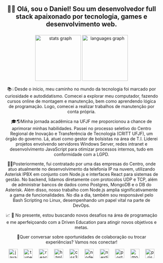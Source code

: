 <h2 align="center"> 👋🏼 Olá, sou o Daniel! Sou um desenvolvedor full stack apaixonado por tecnologia, games e desenvolvimento web.</h2>


###

<div align="center">
  <img src="https://github-readme-stats.vercel.app/api?username=DanielCamposDevX&hide_title=false&hide_rank=false&show_icons=true&include_all_commits=true&count_private=true&disable_animations=false&theme=dracula&locale=en&hide_border=false" height="150" alt="stats graph"  />
  <img src="https://github-readme-stats.vercel.app/api/top-langs?username=DanielCamposDevX&locale=en&hide_title=false&layout=compact&card_width=320&langs_count=5&theme=dracula&hide_border=false" height="150" alt="languages graph"  />
  <p>

📚💡Desde o início, meu caminho no mundo da tecnologia foi marcado por curiosidade e autodidatismo. Comecei a explorar meu computador, fazendo cursos online de montagem e manutenção, bem como aprendendo lógica de programação. Logo, comecei a realizar trabalhos de manutenção por conta própria.

🎓🌎Minha jornada acadêmica na UFJF me proporcionou a chance de aprimorar minhas habilidades. Passei no processo seletivo do Centro Regional de Inovação e Transferência de Tecnologia (CRITT UFJF), um órgão do governo. Lá, atuei como gestor de bolsistas na área de T.I. Liderei projetos envolvendo servidores Windows Server, redes intranet e desenvolvimento JavaScript para otimizar processos internos, tudo em conformidade com a LGPD.

🚀💼Posteriormente, fui contratado por uma das empresas do Centro, onde atuo atualmente no desenvolvimento da telefonia IP na nuvem, utilizando Asterisk IPBX em conjunto com Node.js e interfaces React para sistemas de gestão. No backend, lidamos diretamente com protocolos UDP e TCP, além de administrar bancos de dados como Postgres, MongoDB e o DB do Asterisk. Além disso, nosso trabalho com Node.js amplia significativamente a gama de funcionalidades. No dia a dia, também sou responsável pelo Bash Scripting no Linux, desempenhando um papel vital na parte de DevOps.

📈 💪 No presente, estou buscando novos desafios na área de programação e me aperfeiçoando com a Driven Education para atingir novos objetivos e metas.

🤝Quer conversar sobre oportunidades de colaboração ou trocar experiências? Vamos nos conectar!
</p>
</div>

<div align="center">
  <img src="https://cdn.jsdelivr.net/gh/devicons/devicon/icons/javascript/javascript-original.svg" height="30" alt="javascript logo"  />
  <img width="12" />
  <img src="https://cdn.jsdelivr.net/gh/devicons/devicon/icons/typescript/typescript-original.svg" height="30" alt="typescript logo"  />
  <img width="12" />
  <img src="https://cdn.jsdelivr.net/gh/devicons/devicon/icons/react/react-original.svg" height="30" alt="react logo"  />
  <img width="12" />
  <img src="https://cdn.jsdelivr.net/gh/devicons/devicon/icons/html5/html5-original.svg" height="30" alt="html5 logo"  />
  <img width="12" />
  <img src="https://cdn.jsdelivr.net/gh/devicons/devicon/icons/css3/css3-original.svg" height="30" alt="css3 logo"  />
  <img width="12" />
  <img src="https://cdn.jsdelivr.net/gh/devicons/devicon/icons/nodejs/nodejs-original.svg" height="30" alt="nodejs logo"  />
  <img width="12" />
  <img src="https://cdn.jsdelivr.net/gh/devicons/devicon/icons/nextjs/nextjs-original.svg" height="30" alt="nextjs logo"  />
  <img width="12" />
  <img src="https://cdn.jsdelivr.net/gh/devicons/devicon/icons/postgresql/postgresql-original.svg" height="30" alt="postgresql logo"  />
  <img width="12" />
  <img src="https://cdn.jsdelivr.net/gh/devicons/devicon/icons/mongodb/mongodb-original.svg" height="30" alt="mongodb logo"  />
  <img width="12" />
  <img src="https://skillicons.dev/icons?i=prisma" height="30" alt="prisma logo"  />
</div>
